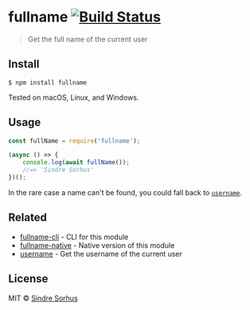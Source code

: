 # fullname [![Build Status](https://travis-ci.org/sindresorhus/fullname.svg?branch=master)](https://travis-ci.org/sindresorhus/fullname)

> Get the full name of the current user


## Install

```
$ npm install fullname
```

Tested on macOS, Linux, and Windows.


## Usage

```js
const fullName = require('fullname');

(async () => {
	console.log(await fullName());
	//=> 'Sindre Sorhus'
})();
```

In the rare case a name can't be found, you could fall back to [`username`](https://github.com/sindresorhus/username).


## Related

- [fullname-cli](https://github.com/sindresorhus/fullname-cli) - CLI for this module
- [fullname-native](https://github.com/sindresorhus/fullname-native) - Native version of this module
- [username](https://github.com/sindresorhus/username) - Get the username of the current user


## License

MIT © [Sindre Sorhus](https://sindresorhus.com)
